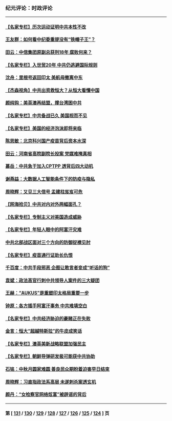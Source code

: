 ### 纪元评论：时政评论
---
#### [【名家专栏】历次运动证明中共本性不改](../../pages/nsc1025/n13250099.md) 
#### [王友群：如何看中纪委重提没有“铁帽子王”？](../../pages/nsc1025/n13248133.md) 
#### [田云：中信集团原副总获刑18年 腐败何来？](../../pages/nsc1025/n13248824.md) 
#### [【名家专栏】入世贸20年 中共仍逃避国际规则](../../pages/nsc1025/n13247643.md) 
#### [沈舟：里根号返回印太 美航母撤离中东](../../pages/nsc1025/n13248204.md) 
#### [【杰森视角】中共出资救恒大？从恒大看懂中国](../../pages/nsc1025/n13248315.md) 
#### [颜纯钩﻿：美英澳再结盟，撑台湾困中共](../../pages/nsc1025/n13248362.md) 
#### [【名家专栏】中共备战已久 美国视而不见](../../pages/nsc1025/n13247651.md) 
#### [【名家专栏】美国的经济泡沫即将来临](../../pages/nsc1025/n13247629.md) 
#### [陈思敏：北京科兴国产疫苗背后资本水深](../../pages/nsc1025/n13247241.md) 
#### [田云：河南省高院副院长投案 党媒难掩真相](../../pages/nsc1025/n13246129.md) 
#### [慕岳：中共急于加入CPTPP 透背后四大动机](../../pages/nsc1025/n13246164.md) 
#### [谢燕益：大数据人工智能条件下的防疫与隐私](../../pages/nsc1025/n13245739.md) 
#### [周晓辉：又见三大信号 孟建柱岌岌可危](../../pages/nsc1025/n13245561.md) 
#### [【网海拾贝】中共对内对外两幅面孔？](../../pages/nsc1025/n13244853.md) 
#### [【名家专栏】专制主义对美国造成威胁](../../pages/nsc1025/n13243827.md) 
#### [【名家专栏】年轻人眼中的阿富汗灾难](../../pages/nsc1025/n13243817.md) 
#### [中共北部战区面对三个方向的防御捉襟见肘](../../pages/nsc1025/n13245425.md) 
#### [【名家专栏】疫苗通行证助长仇恨](../../pages/nsc1025/n13243695.md) 
#### [千百度：中共手段邪恶 企图让敢言者变成“听话的狗”](../../pages/nsc1025/n13244811.md) 
#### [袁斌：政法高官行刺中共领导人案件的三大疑团](../../pages/nsc1025/n13244763.md) 
#### [王赫：“AUKUS”是重塑印太格局重要一步](../../pages/nsc1025/n13244347.md) 
#### [钟原：各方插手阿富汗事务 中共难填空白](../../pages/nsc1025/n13244218.md) 
#### [【名家专栏】中共经济胁迫的豪赌正在失败](../../pages/nsc1025/n13241762.md) 
#### [金言：恒大“超越特斯拉”的牛皮成笑话](../../pages/nsc1025/n13244079.md) 
#### [【名家专栏】澳英美新战略联盟加强民主](../../pages/nsc1025/n13243809.md) 
#### [【名家专栏】朝鲜导弹研发极可能获中共协助](../../pages/nsc1025/n13241668.md) 
#### [石铭：中秋月圆家难圆 善良民众期盼着迫害早日结束](../../pages/nsc1025/n13242648.md) 
#### [周晓辉：习直指政法系高层 未遂刺杀案透玄机](../../pages/nsc1025/n13242464.md) 
#### [颜丹：“女检察官网络炫富”被辟谣的背后](../../pages/nsc1025/n13242440.md) 

---
#### 第 [ [131](./131.md) / [130](./130.md) / [129](./129.md) / [128](./128.md) / [127](./127.md) / [126](./126.md) / [125](./125.md) / [124](./124.md) ] 页
